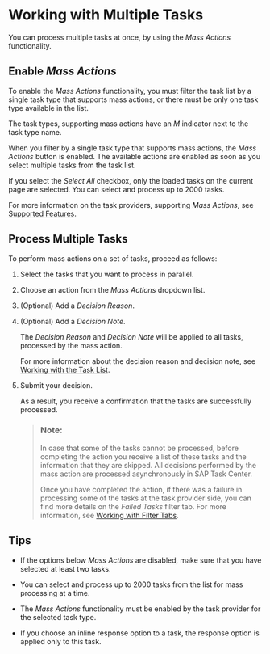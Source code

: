 <!-- loio9f8ef8e63e4549de8b79b667b202aa42 -->

# Working with Multiple Tasks

You can process multiple tasks at once, by using the *Mass Actions* functionality.



<a name="loio9f8ef8e63e4549de8b79b667b202aa42__section_mqj_wny_z5b"/>

## Enable *Mass Actions*

To enable the *Mass Actions* functionality, you must filter the task list by a single task type that supports mass actions, or there must be only one task type available in the list.

The task types, supporting mass actions have an *M* indicator next to the task type name.

When you filter by a single task type that supports mass actions, the *Mass Actions* button is enabled. The available actions are enabled as soon as you select multiple tasks from the task list.

If you select the *Select All* checkbox, only the loaded tasks on the current page are selected. You can select and process up to 2000 tasks.

For more information on the task providers, supporting *Mass Actions*, see [Supported Features](../10-what-is/supported-features-257a0ad.md).



<a name="loio9f8ef8e63e4549de8b79b667b202aa42__section_rbj_wj2_1vb"/>

## Process Multiple Tasks

To perform mass actions on a set of tasks, proceed as follows:

1.  Select the tasks that you want to process in parallel.

2.  Choose an action from the *Mass Actions* dropdown list.

3.  \(Optional\) Add a *Decision Reason*.

4.  \(Optional\) Add a *Decision Note*.

    The *Decision Reason* and *Decision Note* will be applied to all tasks, processed by the mass action.

    For more information about the decision reason and decision note, see [Working with the Task List](working-with-the-task-list-fe4a8b3.md).

5.  Submit your decision.

    As a result, you receive a confirmation that the tasks are successfully processed.

    > ### Note:  
    > In case that some of the tasks cannot be processed, before completing the action you receive a list of these tasks and the information that they are skipped. All decisions performed by the mass action are processed asynchronously in SAP Task Center.
    > 
    > Once you have completed the action, if there was a failure in processing some of the tasks at the task provider side, you can find more details on the *Failed Tasks* filter tab. For more information, see [Working with Filter Tabs](working-with-filter-tabs-df0aec8.md).




<a name="loio9f8ef8e63e4549de8b79b667b202aa42__section_cvg_4k2_1vb"/>

## Tips

-   If the options below *Mass Actions* are disabled, make sure that you have selected at least two tasks.

-   You can select and process up to 2000 tasks from the list for mass processing at a time.

-   The *Mass Actions* functionality must be enabled by the task provider for the selected task type.

-   If you choose an inline response option to a task, the response option is applied only to this task.


